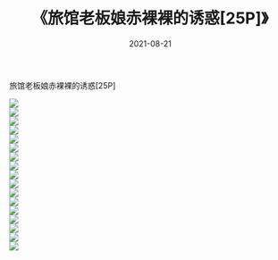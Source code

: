 ﻿---
layout: post
title:  《旅馆老板娘赤裸裸的诱惑[25P]》
date:   2021-08-21
img: http://imgx.orgx.ga/漏D/2021/旅馆老板娘赤裸裸的诱惑[25P]/000.jpg
categories: [美女, 清纯, 唯美]
---

旅馆老板娘赤裸裸的诱惑[25P]

  ![](http://imgx.orgx.ga/漏D/2021/旅馆老板娘赤裸裸的诱惑[25P]/001.jpg) <br> ![](http://imgx.orgx.ga/漏D/2021/旅馆老板娘赤裸裸的诱惑[25P]/002.jpg) <br> ![](http://imgx.orgx.ga/漏D/2021/旅馆老板娘赤裸裸的诱惑[25P]/003.jpg) <br> ![](http://imgx.orgx.ga/漏D/2021/旅馆老板娘赤裸裸的诱惑[25P]/004.jpg) <br> ![](http://imgx.orgx.ga/漏D/2021/旅馆老板娘赤裸裸的诱惑[25P]/005.jpg) <br> ![](http://imgx.orgx.ga/漏D/2021/旅馆老板娘赤裸裸的诱惑[25P]/006.jpg) <br> ![](http://imgx.orgx.ga/漏D/2021/旅馆老板娘赤裸裸的诱惑[25P]/007.jpg) <br> ![](http://imgx.orgx.ga/漏D/2021/旅馆老板娘赤裸裸的诱惑[25P]/008.jpg) <br> ![](http://imgx.orgx.ga/漏D/2021/旅馆老板娘赤裸裸的诱惑[25P]/009.jpg) <br> ![](http://imgx.orgx.ga/漏D/2021/旅馆老板娘赤裸裸的诱惑[25P]/010.jpg) <br> ![](http://imgx.orgx.ga/漏D/2021/旅馆老板娘赤裸裸的诱惑[25P]/011.jpg) <br> ![](http://imgx.orgx.ga/漏D/2021/旅馆老板娘赤裸裸的诱惑[25P]/012.jpg) <br> ![](http://imgx.orgx.ga/漏D/2021/旅馆老板娘赤裸裸的诱惑[25P]/013.jpg) <br> ![](http://imgx.orgx.ga/漏D/2021/旅馆老板娘赤裸裸的诱惑[25P]/014.jpg) <br> ![](http://imgx.orgx.ga/漏D/2021/旅馆老板娘赤裸裸的诱惑[25P]/015.jpg) <br> ![](http://imgx.orgx.ga/漏D/2021/旅馆老板娘赤裸裸的诱惑[25P]/016.jpg) <br> ![](http://imgx.orgx.ga/漏D/2021/旅馆老板娘赤裸裸的诱惑[25P]/017.jpg) <br>